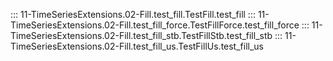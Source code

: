 ::: 11-TimeSeriesExtensions.02-Fill.test_fill.TestFill.test_fill
::: 11-TimeSeriesExtensions.02-Fill.test_fill_force.TestFillForce.test_fill_force
::: 11-TimeSeriesExtensions.02-Fill.test_fill_stb.TestFillStb.test_fill_stb
::: 11-TimeSeriesExtensions.02-Fill.test_fill_us.TestFillUs.test_fill_us
